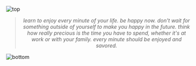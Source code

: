 
![top](https://github.com/user-attachments/assets/c0ff87ae-14a3-4edd-a449-ee6e0e2f73f5)

<!-- quote-start -->
<div align="center">

> *learn to enjoy every minute of your life. be happy now. don't wait for something outside of yourself to make you happy in the future. think how really precious is the time you have to spend, whether it's at work or with your family. every minute should be enjoyed and savored.*

</div>
<!-- quote-end -->


![bottom](https://github.com/user-attachments/assets/bf2cc040-2664-4cf3-8aaa-9d397c8a8f5c)
